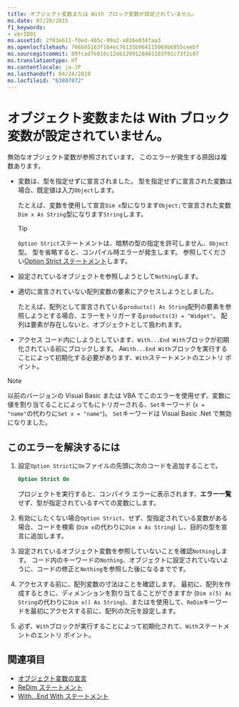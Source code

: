 ```yaml
---
title: オブジェクト変数または With ブロック変数が設定されていません。
ms.date: 07/20/2015
f1_keywords:
- vbrID91
ms.assetid: 2f03e611-f0ed-465c-99a2-a816e034faa3
ms.openlocfilehash: 766b95163f164ec76135b964115069b6855ceebf
ms.sourcegitcommit: 89fcad7e816c12eb1299128481183f01c73f2c07
ms.translationtype: HT
ms.contentlocale: ja-JP
ms.lasthandoff: 04/24/2019
ms.locfileid: "63807872"
---
```

# <a name="object-variable-or-with-block-variable-not-set"></a>オブジェクト変数または With ブロック変数が設定されていません。
無効なオブジェクト変数が参照されています。   このエラーが発生する原因は複数あります。

- 変数は、型を指定せずに宣言されました。 型を指定せずに宣言された変数は場合、既定値は入力`Object`します。

    たとえば、変数を使用して宣言`Dim x`型になります`Object;`で宣言された変数`Dim x As String`型になります`String`します。

    > [!TIP]
    >  `Option Strict`ステートメントは、暗黙の型の指定を許可しません、`Object`型。 型を省略すると、コンパイル時エラーが発生します。 参照してください[Option Strict ステートメント](../../../visual-basic/language-reference/statements/option-strict-statement.md)します。

- 設定されているオブジェクトを参照しようとして`Nothing`します。

- 適切に宣言されていない配列変数の要素にアクセスしようとしました。

    たとえば、配列として宣言されている`products() As String`配列の要素を参照しようとする場合、エラーをトリガーする`products(3) = "Widget"`。 配列は要素が存在しないと、オブジェクトとして扱われます。

- アクセス コード内にしようとしています、`With...End With`ブロックが初期化されている前にブロックします。   A`With...End With`ブロックを実行することによって初期化する必要があります、`With`ステートメントのエントリ ポイント。

> [!NOTE]
> 以前のバージョンの Visual Basic または VBA でこのエラーを使用せず、変数に値を割り当てることによってもにトリガーされる、`Set`キーワード (`x = "name"`の代わりに`Set x = "name"`)。 `Set`キーワードは Visual Basic .Net で無効になりました。

## <a name="to-correct-this-error"></a>このエラーを解決するには

1. 設定`Option Strict`に`On`ファイルの先頭に次のコードを追加することで。

    ```vb
    Option Strict On
    ```

    プロジェクトを実行すると、コンパイラ エラーに表示されます、**エラー一覧**せず、型が指定されているすべての変数にします。

2. 有効にしたくない場合`Option Strict`、せず、型指定されている変数がある場合、コードを検索 (`Dim x`の代わりに`Dim x As String`) し、目的の型を宣言に追加します。

3. 設定されているオブジェクト変数を参照していないことを確認`Nothing`します。  コード内のキーワードの`Nothing`、オブジェクトに設定されていないように、コードの修正と`Nothing`を参照した後になるまでです。

4. アクセスする前に、配列変数の寸法はことを確認します。 最初に、配列を作成するときに、ディメンションを割り当てることができますか (`Dim x(5) As String`の代わりに`Dim x() As String`)、またはを使用して、`ReDim`キーワードを最初にアクセスする前に、配列の次元を設定します。

5. 必ず、`With`ブロックが実行することによって初期化されて、`With`ステートメントのエントリ ポイント。

## <a name="see-also"></a>関連項目

- [オブジェクト変数の宣言](../../../visual-basic/programming-guide/language-features/variables/object-variable-declaration.md)
- [ReDim ステートメント](../../../visual-basic/language-reference/statements/redim-statement.md)
- [With...End With ステートメント](../../../visual-basic/language-reference/statements/with-end-with-statement.md)
